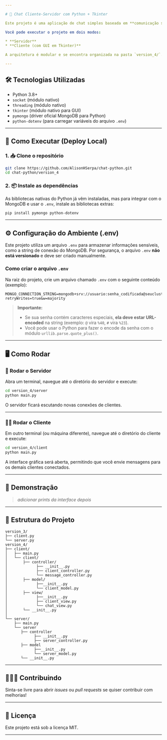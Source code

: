 ```yaml
---

# 💬 Chat Cliente-Servidor com Python + Tkinter

Este projeto é uma aplicação de chat simples baseada em **comunicação socket TCP com threads**, desenvolvida em **Python**, com uma interface gráfica usando **Tkinter**.

Você pode executar o projeto em dois modos:

* **Servidor**
* **Cliente (com GUI em Tkinter)**

A arquitetura é modular e se encontra organizada na pasta `version_4/`.

---
```


## 🛠️ Tecnologias Utilizadas

* Python 3.8+
* `socket` (módulo nativo)
* `threading` (módulo nativo)
* `tkinter` (módulo nativo para GUI)
* `pymongo` (driver oficial MongoDB para Python)
* `python-dotenv` (para carregar variáveis do arquivo `.env`)

---

## 🚀 Como Executar (Deploy Local)

### 1. 📥 Clone o repositório

```bash
git clone https://github.com/AlisonHSerpa/chat-python.git
cd chat-python/version_4
```

### 2. 📦 Instale as dependências

As bibliotecas nativas do Python já vêm instaladas, mas para integrar com o MongoDB e usar o `.env`, instale as bibliotecas extras:

```bash
pip install pymongo python-dotenv
```

---

## ⚙️ Configuração do Ambiente (.env)

Este projeto utiliza um arquivo `.env` para armazenar informações sensíveis, como a string de conexão do MongoDB. Por segurança, o arquivo `.env` **não está versionado** e deve ser criado manualmente.

### Como criar o arquivo `.env`

Na raiz do projeto, crie um arquivo chamado `.env` com o seguinte conteúdo (exemplo):

```
MONGO_CONNECTION_STRING=mongodb+srv://usuario:senha_codificada@seucluster.mongodb.net/nomeDoBanco?retryWrites=true&w=majority
```

> **Importante:**
>
> * Se sua senha contém caracteres especiais, **ela deve estar URL-encoded** na string (exemplo: `@` vira `%40`, `#` vira `%23`).
> * Você pode usar o Python para fazer o encode da senha com o módulo `urllib.parse.quote_plus()`.

---

## 🖥️ Como Rodar

### 🧠 Rodar o Servidor

Abra um terminal, navegue até o diretório do servidor e execute:

```bash
cd version_4/server
python main.py
```

O servidor ficará escutando novas conexões de clientes.

---

### 🧑‍💻 Rodar o Cliente

Em outro terminal (ou máquina diferente), navegue até o diretório do cliente e execute:

```bash
cd version_4/client
python main.py
```

A interface gráfica será aberta, permitindo que você envie mensagens para os demais clientes conectados.

---

## 📸 Demonstração

> *adicionar prints da interface depois*

---

## 📂 Estrutura do Projeto

```
version_3/
├── client.py
└── server.py
version_4/
├── client/
│   ├── main.py
│   └── client/
│       ├── controller/
│             ├── __init__.py
│             ├── client_controller.py
│             └── message_controller.py
│       ├── model/
│             ├──__init__.py
│             └── client_model.py
│       ├── view/
│             ├──__init__.py
│             ├── client_view.py
│             └── chat_view.py
│       └── __init__.py
│
└── server/
    ├── main.py
    └── server
       ├── controller
             ├── __init__.py
             ├── server_controller.py
       ├── model
             ├──__init__.py
             └── server_model.py
       └── __init__.py
```

---

## 🧑‍🤝‍🧑 Contribuindo

Sinta-se livre para abrir *issues* ou *pull requests* se quiser contribuir com melhorias!

---

## 📝 Licença

Este projeto está sob a licença MIT.

---
